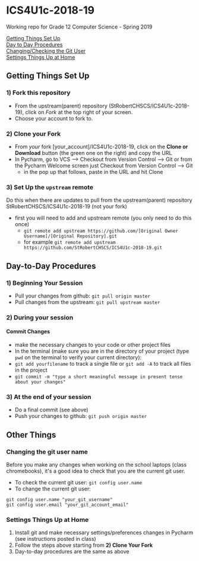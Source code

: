 # ICS4U1c-2018-19
Working repo for Grade 12 Computer Science - Spring 2019

[Getting Things Set Up](https://github.com/StRobertCHSCS/ICS4U1c-2018-19#getting-things-set-up)  
[Day to Day Procedures](https://github.com/StRobertCHSCS/ICS4U1c-2018-19#day-to-day-procedures)  
[Changing/Checking the Git User](https://github.com/StRobertCHSCS/ICS4U1c-2018-19#changing-the-git-user-name)  
[Settings Things Up at Home](https://github.com/StRobertCHSCS/ICS4U1c-2018-19#settings-things-up-at-home)  
 

## Getting Things Set Up

### 1) Fork this repository
* From the upstream(parent) repository (StRobertCHSCS/ICS4U1c-2018-19), click on *Fork* at the top right of your screen.
* Choose your account to fork to.

### 2) Clone your Fork
* From *your* fork [your_account]/ICS4U1c-2018-19, click on the **Clone or Download** button (the green one on the right) and copy the URL
* In Pycharm, go to VCS --> Checkout from Version Control --> Git or from the Pycharm Welcome screen just Checkout from Version Control --> Git
    * in the pop up that follows, paste in the URL and hit Clone
    
### 3) Set Up the `upstream` remote
Do this when there are updates to pull from the upstream(parent) repository StRobertCHSCS/ICS4U1c-2018-19 (not your fork)
* first you will need to add and upstream remote (you only need to do this once)
    * `git remote add upstream https://github.com/[Original Owner Username]/[Original Repository].git`
    * for example `git remote add upstream https://github.com/StRobertCHSCS/ICS4U1c-2018-19.git`

## Day-to-Day Procedures

### 1) Beginning Your Session

* Pull your changes from github: `git pull origin master`
* Pull changes from the upstream: `git pull upstream master`

### 2) During your session
#### Commit Changes
* make the necessary changes to your code or other project files
* In the terminal (make sure you are in the directory of your project (type `pwd` on the terminal to verify your current directory):
* `git add yourfilename` to track a single file or `git add -A` to track all files in the project
* `git commit -m "type a short meaningful message in present tense about your changes"`


### 3) At the end of your session
* Do a final commit (see above)
* Push your changes to github: `git push origin master`



## Other Things
### Changing the git user name
Before you make any changes when working on the school laptops (class chromebooks),  it's a good idea to check that you are the current git user.
* To check the current git user: `git config user.name`
* To change the current git user:
```text
git config user.name "your_git_username"
git config user.email "your_git_account_email"

```

### Settings Things Up at Home
1) Install git and make necessary settings/preferences changes in Pycharm (see instructions posted in class)
2) Follow the steps above starting from **2) Clone Your Fork**
3) Day-to-day procedures are the same as above
